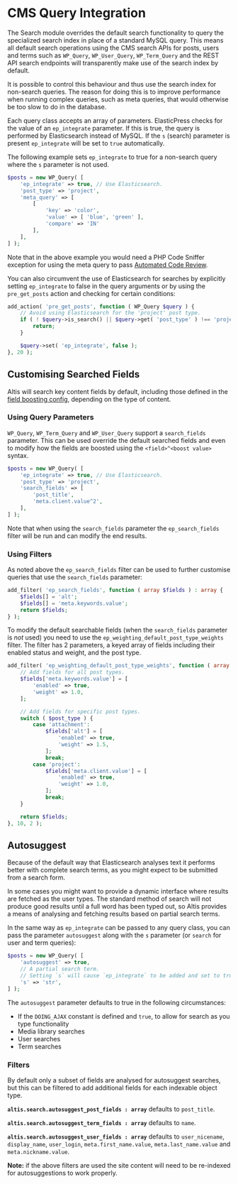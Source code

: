 # CMS Query Integration

The Search module overrides the default search functionality to query the specialized search index in place of a standard MySQL query. This means all default search operations using the CMS search APIs for posts, users and terms such as `WP_Query`, `WP_User_Query`, `WP_Term_Query` and the REST API search endpoints will transparently make use of the search index by default.

It is possible to control this behaviour and thus use the search index for non-search queries. The reason for doing this is to improve performance when running complex queries, such as meta queries, that would otherwise be too slow to do in the database.

Each query class accepts an array of parameters. ElasticPress checks for the value of an `ep_integrate` parameter. If this is true, the query is performed by Elasticsearch instead of MySQL. If the `s` (search) parameter is present `ep_integrate` will be set to `true` automatically.

The following example sets `ep_integrate` to true for a non-search query where the `s` parameter is not used.

```php
$posts = new WP_Query( [
	'ep_integrate' => true, // Use Elasticsearch.
	'post_type' => 'project',
	'meta_query' => [
		[
			'key' => 'color',
			'value' => [ 'blue', 'green' ],
			'compare' => 'IN'
		],
	],
] );
```

Note that in the above example you would need a PHP Code Sniffer exception for using the meta query to pass [Automated Code Review](docs://guides/code-review/README.md).

You can also circumvent the use of Elasticsearch for searches by explicitly setting `ep_integrate` to false in the query arguments or by using the `pre_get_posts` action and checking for certain conditions:

```php
add_action( 'pre_get_posts', function ( WP_Query $query ) {
	// Avoid using Elasticsearch for the 'project' post type.
	if ( ! $query->is_search() || $query->get( 'post_type' ) !== 'project' ) {
		return;
	}

	$query->set( 'ep_integrate', false );
}, 20 );
```

## Customising Searched Fields

Altis will search key content fields by default, including those defined in the [field boosting config](./search-configuration/README.md#field-boosting), depending on the type of content.

### Using Query Parameters

`WP_Query`, `WP_Term_Query` and `WP_User_Query` support a `search_fields` parameter. This can be used override the default searched fields and even to modify how the fields are boosted using the `<field>^<boost value>` syntax.

```php
$posts = new WP_Query( [
	'ep_integrate' => true, // Use Elasticsearch.
	'post_type' => 'project',
	'search_fields' => [
		'post_title',
		'meta.client.value^2',
	],
] );
```

Note that when using the `search_fields` parameter the `ep_search_fields` filter will be run and can modify the end results.

### Using Filters

As noted above the `ep_search_fields` filter can be used to further customise queries that use the `search_fields` parameter:

```php
add_filter( 'ep_search_fields', function ( array $fields ) : array {
	$fields[] = 'alt';
	$fields[] = 'meta.keywords.value';
	return $fields;
} );
```

To modify the default searchable fields (when the `search_fields` parameter is _not_ used) you need to use the `ep_weighting_default_post_type_weights` filter. The filter has 2 parameters, a keyed array of fields including their enabled status and weight, and the post type.

```php
add_filter( 'ep_weighting_default_post_type_weights', function ( array $fields, string $post_type ) : array {
	// Add fields for all post types.
	$fields['meta.keywords.value'] = [
		'enabled' => true,
		'weight' => 1.0,
	];

	// Add fields for specific post types.
	switch ( $post_type ) {
		case 'attachment':
			$fields['alt'] = [
				'enabled' => true,
				'weight' => 1.5,
			];
			break;
		case 'project':
			$fields['meta.client.value'] = [
				'enabled' => true,
				'weight' => 1.0,
			];
			break;
	}

	return $fields;
}, 10, 2 );
```


## Autosuggest
Because of the default way that Elasticsearch analyses text it performs better with complete search terms, as you might expect to be submitted from a search form.

In some cases you might want to provide a dynamic interface where results are fetched as the user types. The standard method of search will not produce good results until a full word has been typed out, so Altis provides a means of analysing and fetching results based on partial search terms.

In the same way as `ep_integrate` can be passed to any query class, you can pass the parameter `autosuggest` along with the `s` parameter (or `search` for user and term queries):

```php
$posts = new WP_Query( [
	'autosuggest' => true,
	// A partial search term.
	// Setting `s` will cause `ep_integrate` to be added and set to true.
	's' => 'str',
] );
```

The `autosuggest` parameter defaults to true in the following circumstances:

- If the `DOING_AJAX` constant is defined and `true`, to allow for search as you type functionality
- Media library searches
- User searches
- Term searches

### Filters

By default only a subset of fields are analysed for autosuggest searches, but this can be filtered to add additional fields for each indexable object type.

**`altis.search.autosuggest_post_fields : array`** defaults to `post_title`.

**`altis.search.autosuggest_term_fields : array`** defaults to `name`.

**`altis.search.autosuggest_user_fields : array`** defaults to `user_nicename`, `display_name`, `user_login`, `meta.first_name.value`, `meta.last_name.value` and `meta.nickname.value`.

**Note:** if the above filters are used the site content will need to be re-indexed for autosuggestions to work properly.
